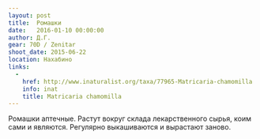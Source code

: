 ```yaml
---
layout: post
title:  Ромашки
date:   2016-01-10 00:00:00
author: Д.Г.
gear: 70D / Zenitar
shoot_date: 2015-06-22
location: Нахабино
links:
  -
    href: http://www.inaturalist.org/taxa/77965-Matricaria-chamomilla
    info: inat
    title: Matricaria chamomilla
---
```


Ромашки аптечные. Растут вокруг склада лекарственного сырья, коим сами и 
являются. Регулярно выкашиваются и вырастают заново.
